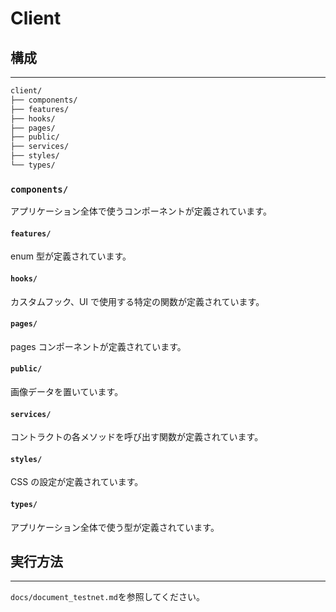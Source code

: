 # Client

## 構成

---

```bash
client/
├── components/
├── features/
├── hooks/
├── pages/
├── public/
├── services/
├── styles/
└── types/
```

### `components/`

アプリケーション全体で使うコンポーネントが定義されています。

#### `features/`

enum 型が定義されています。

#### `hooks/`

カスタムフック、UI で使用する特定の関数が定義されています。

#### `pages/`

pages コンポーネントが定義されています。

#### `public/`

画像データを置いています。

#### `services/`

コントラクトの各メソッドを呼び出す関数が定義されています。

#### `styles/`

CSS の設定が定義されています。

#### `types/`

アプリケーション全体で使う型が定義されています。

## 実行方法

---

`docs/document_testnet.md`を参照してください。
